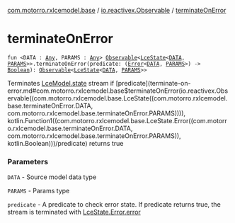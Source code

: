 [com.motorro.rxlcemodel.base](../index.md) / [io.reactivex.Observable](index.md) / [terminateOnError](./terminate-on-error.md)

# terminateOnError

`fun <DATA : `[`Any`](https://kotlinlang.org/api/latest/jvm/stdlib/kotlin/-any/index.html)`, PARAMS : `[`Any`](https://kotlinlang.org/api/latest/jvm/stdlib/kotlin/-any/index.html)`> `[`Observable`](http://reactivex.io/RxJava/2.x/javadoc/io/reactivex/Observable.html)`<`[`LceState`](../-lce-state/index.md)`<`[`DATA`](terminate-on-error.md#DATA)`, `[`PARAMS`](terminate-on-error.md#PARAMS)`>>.terminateOnError(predicate: (`[`Error`](../-lce-state/-error/index.md)`<`[`DATA`](terminate-on-error.md#DATA)`, `[`PARAMS`](terminate-on-error.md#PARAMS)`>) -> `[`Boolean`](https://kotlinlang.org/api/latest/jvm/stdlib/kotlin/-boolean/index.html)`): `[`Observable`](http://reactivex.io/RxJava/2.x/javadoc/io/reactivex/Observable.html)`<`[`LceState`](../-lce-state/index.md)`<`[`DATA`](terminate-on-error.md#DATA)`, `[`PARAMS`](terminate-on-error.md#PARAMS)`>>`

Terminates [LceModel.state](../-lce-model/state.md) stream if [predicate](terminate-on-error.md#com.motorro.rxlcemodel.base$terminateOnError(io.reactivex.Observable((com.motorro.rxlcemodel.base.LceState((com.motorro.rxlcemodel.base.terminateOnError.DATA, com.motorro.rxlcemodel.base.terminateOnError.PARAMS)))), kotlin.Function1((com.motorro.rxlcemodel.base.LceState.Error((com.motorro.rxlcemodel.base.terminateOnError.DATA, com.motorro.rxlcemodel.base.terminateOnError.PARAMS)), kotlin.Boolean)))/predicate) returns true

### Parameters

`DATA` - Source model data type

`PARAMS` - Params type

`predicate` - A predicate to check error state. If predicate returns true, the stream
is terminated with [LceState.Error.error](../-lce-state/-error/error.md)